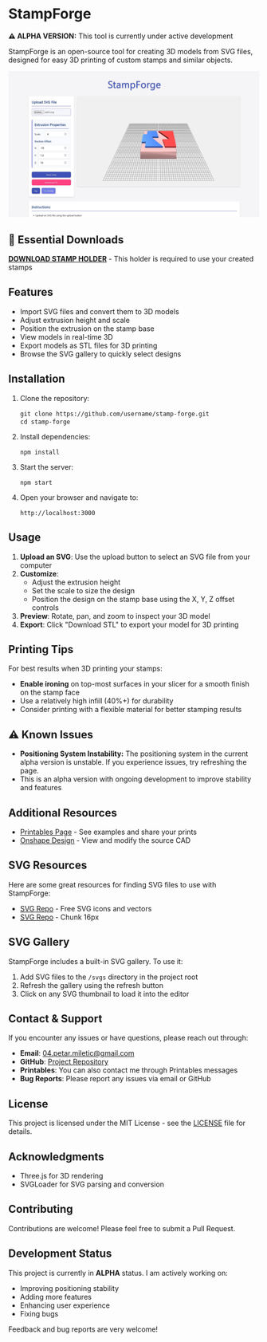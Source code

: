 # StampForge 

**⚠️ ALPHA VERSION:** This tool is currently under active development

StampForge is an open-source tool for creating 3D models from SVG files, designed for easy 3D printing of custom stamps and similar objects.

![StampForge Screenshot](stampForge.jpg)

## 🔴 Essential Downloads

**[DOWNLOAD STAMP HOLDER](https://www.printables.com/model/stampforge-holder)** - This holder is required to use your created stamps

## Features

- Import SVG files and convert them to 3D models
- Adjust extrusion height and scale
- Position the extrusion on the stamp base
- View models in real-time 3D
- Export models as STL files for 3D printing
- Browse the SVG gallery to quickly select designs

## Installation

1. Clone the repository:
   ```
   git clone https://github.com/username/stamp-forge.git
   cd stamp-forge
   ```

2. Install dependencies:
   ```
   npm install
   ```

3. Start the server:
   ```
   npm start
   ```

4. Open your browser and navigate to:
   ```
   http://localhost:3000
   ```

## Usage

1. **Upload an SVG**: Use the upload button to select an SVG file from your computer
2. **Customize**: 
   - Adjust the extrusion height
   - Set the scale to size the design
   - Position the design on the stamp base using the X, Y, Z offset controls
3. **Preview**: Rotate, pan, and zoom to inspect your 3D model
4. **Export**: Click "Download STL" to export your model for 3D printing

## Printing Tips

For best results when 3D printing your stamps:

- **Enable ironing** on top-most surfaces in your slicer for a smooth finish on the stamp face
- Use a relatively high infill (40%+) for durability
- Consider printing with a flexible material for better stamping results

## ⚠️ Known Issues

- **Positioning System Instability:** The positioning system in the current alpha version is unstable. If you experience issues, try refreshing the page.
- This is an alpha version with ongoing development to improve stability and features

## Additional Resources

- [Printables Page](https://www.printables.com/model/stampforge) - See examples and share your prints
- [Onshape Design](https://cad.onshape.com/documents/b8df565e3ee5bf1496f24090/w/ae81aeeee47b9edd37d47bd6/e/7bbac46e537c734a00283271?renderMode=0&uiState=6817b59c4f958a65368d6c7d) - View and modify the source CAD

## SVG Resources

Here are some great resources for finding SVG files to use with StampForge:

- [SVG Repo](https://www.svgrepo.com/) - Free SVG icons and vectors
- [SVG Repo](https://www.svgrepo.com/collection/chunk-16px-thick-interface-icons/) - Chunk 16px

## SVG Gallery

StampForge includes a built-in SVG gallery. To use it:

1. Add SVG files to the `/svgs` directory in the project root
2. Refresh the gallery using the refresh button
3. Click on any SVG thumbnail to load it into the editor

## Contact & Support

If you encounter any issues or have questions, please reach out through:

- **Email**: [04.petar.miletic@gmail.com](mailto:04.petar.miletic@gmail.com)
- **GitHub**: [Project Repository](https://github.com/itzpere/stamp-forge)
- **Printables**: You can also contact me through Printables messages
- **Bug Reports**: Please report any issues via email or GitHub

## License

This project is licensed under the MIT License - see the [LICENSE](LICENSE) file for details.

## Acknowledgments

- Three.js for 3D rendering
- SVGLoader for SVG parsing and conversion

## Contributing

Contributions are welcome! Please feel free to submit a Pull Request.

## Development Status

This project is currently in **ALPHA** status. I am actively working on:

- Improving positioning stability
- Adding more features
- Enhancing user experience
- Fixing bugs

Feedback and bug reports are very welcome!
